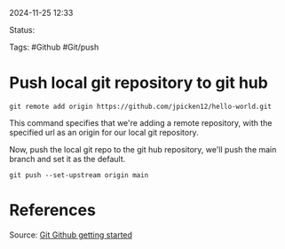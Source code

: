 2024-11-25 12:33

Status:

Tags: #Github #Git/push 

# Push local git repository to git hub

```
git remote add origin https://github.com/jpicken12/hello-world.git
```
This command specifies that we're adding a remote repository, with the specified url as an origin for our local git repository.

Now, push the local git repo to the git hub repository, we'll push the main branch and set it as the default.

```
git push --set-upstream origin main
```

# References
Source: [Git Github getting started](https://www.w3schools.com/git/git_remote_getstarted.asp?remote=github) 
